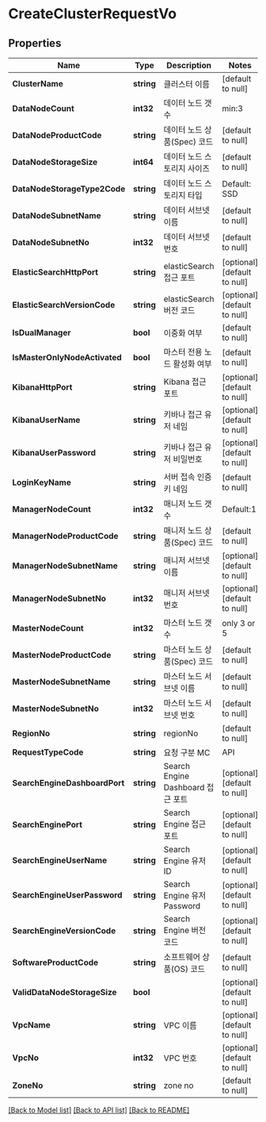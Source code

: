# CreateClusterRequestVo

## Properties
Name | Type | Description | Notes
------------ | ------------- | ------------- | -------------
**ClusterName** | **string** | 클러스터 이름 | [default to null]
**DataNodeCount** | **int32** | 데이터 노드 갯수 | min:3 | only 3 to up | [default to null]
**DataNodeProductCode** | **string** | 데이터 노드 상품(Spec) 코드 | [default to null]
**DataNodeStorageSize** | **int64** | 데이터 노드 스토리지 사이즈 | [default to null]
**DataNodeStorageType2Code** | **string** | 데이터 노드 스토리지 타입 | Default: SSD | [default to null]
**DataNodeSubnetName** | **string** | 데이터 서브넷 이름 | [default to null]
**DataNodeSubnetNo** | **int32** | 데이터 서브넷 번호 | [default to null]
**ElasticSearchHttpPort** | **string** | elasticSearch 접근 포트 | [optional] [default to null]
**ElasticSearchVersionCode** | **string** | elasticSearch 버전 코드 | [optional] [default to null]
**IsDualManager** | **bool** | 이중화 여부 | [default to null]
**IsMasterOnlyNodeActivated** | **bool** | 마스터 전용 노드 활성화 여부 | [default to null]
**KibanaHttpPort** | **string** | Kibana 접근 포트 | [optional] [default to null]
**KibanaUserName** | **string** | 키바나 접근 유저 네임 | [optional] [default to null]
**KibanaUserPassword** | **string** | 키바나 접근 유저 비밀번호 | [optional] [default to null]
**LoginKeyName** | **string** | 서버 접속 인증키 네임 | [default to null]
**ManagerNodeCount** | **int32** | 매니저 노드 갯수 | Default:1 | only 1 | [default to null]
**ManagerNodeProductCode** | **string** | 매니저 노드 상품(Spec) 코드 | [default to null]
**ManagerNodeSubnetName** | **string** | 매니저 서브넷 이름 | [optional] [default to null]
**ManagerNodeSubnetNo** | **int32** | 매니저 서브넷 번호 | [optional] [default to null]
**MasterNodeCount** | **int32** | 마스터 노드 갯수 | only 3 or 5 | [default to null]
**MasterNodeProductCode** | **string** | 마스터 노드 상품(Spec) 코드 | [default to null]
**MasterNodeSubnetName** | **string** | 마스터 노드 서브넷 이름 | [default to null]
**MasterNodeSubnetNo** | **int32** | 마스터 노드 서브넷 번호 | [default to null]
**RegionNo** | **string** | regionNo | [default to null]
**RequestTypeCode** | **string** | 요청 구분 MC|API | [default to null]
**SearchEngineDashboardPort** | **string** | Search Engine Dashboard 접근 포트 | [optional] [default to null]
**SearchEnginePort** | **string** | Search Engine 접근 포트 | [optional] [default to null]
**SearchEngineUserName** | **string** | Search Engine 유저 ID | [optional] [default to null]
**SearchEngineUserPassword** | **string** | Search Engine 유저 Password | [optional] [default to null]
**SearchEngineVersionCode** | **string** | Search Engine 버전 코드 | [optional] [default to null]
**SoftwareProductCode** | **string** | 소프트웨어 상품(OS) 코드 | [default to null]
**ValidDataNodeStorageSize** | **bool** |  | [optional] [default to null]
**VpcName** | **string** | VPC 이름 | [optional] [default to null]
**VpcNo** | **int32** | VPC 번호 | [optional] [default to null]
**ZoneNo** | **string** | zone no | [default to null]

[[Back to Model list]](../README.md#documentation-for-models) [[Back to API list]](../README.md#documentation-for-api-endpoints) [[Back to README]](../README.md)


